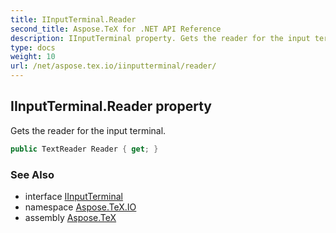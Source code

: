 ```yaml
---
title: IInputTerminal.Reader
second_title: Aspose.TeX for .NET API Reference
description: IInputTerminal property. Gets the reader for the input terminal
type: docs
weight: 10
url: /net/aspose.tex.io/iinputterminal/reader/
---
```

## IInputTerminal.Reader property

Gets the reader for the input terminal.

```csharp
public TextReader Reader { get; }
```

### See Also

* interface [IInputTerminal](../)
* namespace [Aspose.TeX.IO](../../iinputterminal/)
* assembly [Aspose.TeX](../../../)



